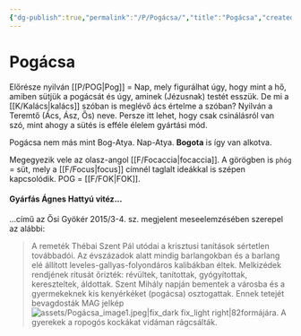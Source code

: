 ```yaml
---
{"dg-publish":true,"permalink":"/P/Pogácsa/","title":"Pogácsa","created":"2025-03-08T20:43","updated":"2025-09-22T21:27"}
---
```



# Pogácsa

Előrésze nyilván [[P/POG\|Pog]] = Nap, mely figurálhat úgy, hogy mint a hő, amiben sütjük a pogácsát és úgy, aminek (Jézusnak) testét esszük. De mi a [[K/Kalács\|kalács]] szóban is meglévő ács értelme a szóban? Nyilván a Teremtő (Ács, Ász, Ős) neve. Persze itt lehet, hogy csak csinálásról van szó, mint ahogy a sütés is efféle élelem gyártási mód.  

Pogácsa nem más mint Bog-Atya. Nap-Atya. **Bogota** is így van alkotva.  

Megegyezik vele az olasz-angol [[F/Focaccia\|focaccia]]. A görögben is `phóg` = süt, mely a [[F/Focus\|focus]] címnél taglalt ideákkal is szépen kapcsolódik. POG = [[F/FOK\|FOK]].  

#### Gyárfás Ágnes Hattyú vitéz...  

...című az Ősi Gyökér 2015/3-4. sz. megjelent meseelemzésében szerepel az alábbi:  
> A remeték Thébai Szent Pál utódai a krisztusi tanítások sértetlen továbbadói. Az évszázadok alatt mindig barlangokban és a barlang elé állított leveles-gallyas-folyondáros kalibákban éltek. Melkizédek rendjének rítusát őrizték: révültek, tanítottak, gyógyítottak, kereszteltek, áldottak. Szent Mihály napján bementek a városba és a gyermekeknek kis kenyérkéket (pogácsa) osztogattak. Ennek tetejét bevagdosták MAG jelkép ![assets/Pogácsa_image1.jpeg|fix_dark fix_light right|82](/img/user/P/assets/Pog%C3%A1csa_image1.jpeg)formájára. A gyerekek a ropogós kockákat vidáman rágcsálták.  
